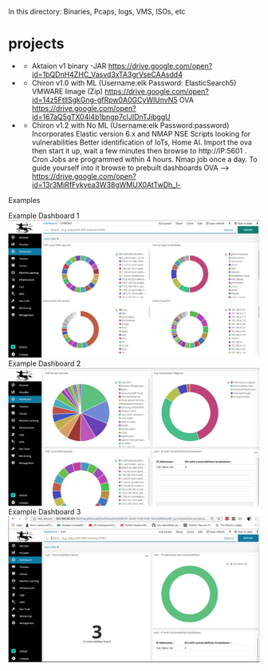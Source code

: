 In this directory: Binaries, Pcaps, logs, VMS, ISOs, etc
# projects
* - Aktaion v1 binary -JAR
https://drive.google.com/open?id=1bQDnH4ZHC_Vasvd3xTA3grVseCAAsdd4

* - Chiron v1.0 with ML (Username:elk Password: ElasticSearch5)
VMWARE Image (Zip)
https://drive.google.com/open?id=14z5FtllSgkGng-gfRpw0A0GCyWlUnvN5 
OVA
https://drive.google.com/open?id=167aQ5gTX04l4b1bngp7cIJIDnTJjbggU

* - Chiron v1.2 with No ML (Username:elk   Password:password)
Incorporates Elastic version 6.x and NMAP NSE Scripts looking for vulnerabilities
Better identification of IoTs, Home AI.
Import the ova then start it up, wait a few minutes then browse to http://IP:5601 . Cron Jobs are programmed within 4 hours. Nmap job once a day. To guide yourself into it browse to prebuilt dashboards
OVA --> https://drive.google.com/open?id=13r3MiRfFykyea3W38gWMUX0AtTwDh_l-

Examples

Example Dashboard 1 ![Dashboar1](https://github.com/rsfl/projects/blob/master/Chironv12-NMAP1.png)
Example Dashboard 2 ![Dashboard2](https://github.com/rsfl/projects/blob/master/Chironv12-NMAP3.png)
Example Dashboard 3 ![Dashboard3](https://github.com/rsfl/projects/blob/master/Chironv12-NMAP4.png)
